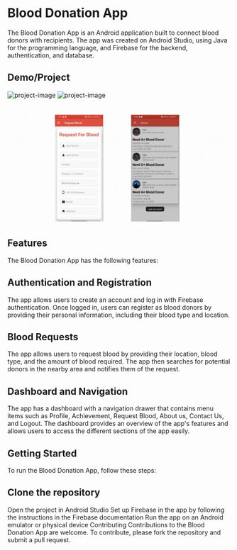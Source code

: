 # Blood Donation App
The Blood Donation App is an Android application built to connect blood donors with recipients. The app was created on Android Studio, using Java for the programming language, and Firebase for the backend, authentication, and database.

## Demo/Project

<img align="center" src="https://github.com/AndroidLord/BloodLink/blob/master/image/creating%2C%20login%2C%20logout.gif" alt="project-image">
<img align="center" src="https://github.com/AndroidLord/BloodLink/blob/master/image/second%20gif.gif" alt="project-image">
<img align="center" src="https://github.com/AndroidLord/BloodLink/blob/master/image/Request%20blood%2C%20Request%20Detail%20Third%20gif.gif" alt="project-image">

## Features
The Blood Donation App has the following features:

## Authentication and Registration
The app allows users to create an account and log in with Firebase authentication. Once logged in, users can register as blood donors by providing their personal information, including their blood type and location.

## Blood Requests
The app allows users to request blood by providing their location, blood type, and the amount of blood required. The app then searches for potential donors in the nearby area and notifies them of the request.

## Dashboard and Navigation
The app has a dashboard with a navigation drawer that contains menu items such as Profile, Achievement, Request Blood, About us, Contact Us, and Logout. The dashboard provides an overview of the app's features and allows users to access the different sections of the app easily.

## Getting Started
To run the Blood Donation App, follow these steps:

## Clone the repository
Open the project in Android Studio
Set up Firebase in the app by following the instructions in the Firebase documentation
Run the app on an Android emulator or physical device
Contributing
Contributions to the Blood Donation App are welcome. To contribute, please fork the repository and submit a pull request.
